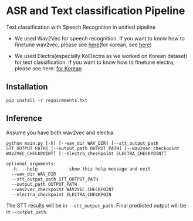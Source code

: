 # ASR and Text classification Pipeline

Text classification with Speech Recognition in unified pipeline

- We used Wav2Vec for speech recognition. If you want to know how to finetune wav2vec, please see [here](https://colab.research.google.com/github/patrickvonplaten/notebooks/blob/master/Fine_tuning_Wav2Vec2_for_English_ASR.ipynb)(for korean, see [here](https://github.com/voithru/wav2vec2_finetune))

- We used Electra(especially KoElectra as we worked on Korean dataset) for text classification. If you want to know how to finetune electra, please see here: [for Korean](https://github.com/monologg/KoELECTRA)

## Installation

```commandline
pip install -r requirements.txt
```

## Inference

Assume you have both wav2vec and electra.

```commandline
python main.py [-h] [--wav_dir WAV_DIR] [--stt_output_path STT_OUTPUT_PATH] [--output_path OUTPUT_PATH] [--wav2vec_checkpoint WAV2VEC_CHECKPOINT] [--electra_checkpoint ELECTRA_CHECKPOINT]

optional arguments:
  -h, --help            show this help message and exit
  --wav_dir WAV_DIR
  --stt_output_path STT_OUTPUT_PATH
  --output_path OUTPUT_PATH
  --wav2vec_checkpoint WAV2VEC_CHECKPOINT
  --electra_checkpoint ELECTRA_CHECKPOIN
```

The STT results will be in `--stt_output_path`. Final predicted output will be in `--output_path`.
